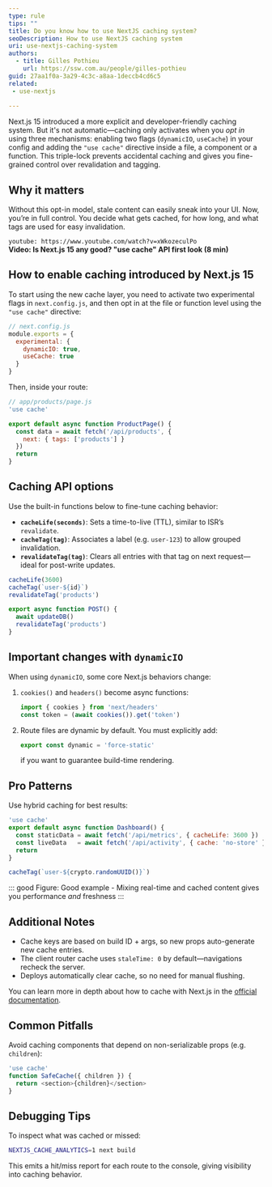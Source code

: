 ```yaml
---
type: rule
tips: ""
title: Do you know how to use NextJS caching system?
seoDescription: How to use NextJS caching system
uri: use-nextjs-caching-system
authors:
  - title: Gilles Pothieu
    url: https://ssw.com.au/people/gilles-pothieu
guid: 27aa1f0a-3a29-4c3c-a8aa-1deccb4cd6c5
related: 
 - use-nextjs
 
---
```


Next.js 15 introduced a more explicit and developer-friendly caching system. 
But it's not automatic—caching only activates when you *opt in* using three mechanisms: enabling two flags (`dynamicIO`, `useCache`) in your config and adding the `"use cache"` directive inside a file, a component or a function. This triple-lock prevents accidental caching and gives you fine-grained control over revalidation and tagging.

<!--endintro-->

## Why it matters

Without this opt-in model, stale content can easily sneak into your UI. Now, you’re in full control. You decide what gets cached, for how long, and what tags are used for easy invalidation.

`youtube: https://www.youtube.com/watch?v=xWkozeculPo`  
**Video: Is Next.js 15 any good? "use cache" API first look (8 min)**

## How to enable caching introduced by Next.js 15

To start using the new cache layer, you need to activate two experimental flags in `next.config.js`, and then opt in at the file or function level using the `"use cache"` directive:

```javascript
// next.config.js
module.exports = {
  experimental: {
    dynamicIO: true,
    useCache: true
  }
}
```

Then, inside your route:

```javascript
// app/products/page.js
'use cache'

export default async function ProductPage() {
  const data = await fetch('/api/products', {
    next: { tags: ['products'] }
  })
  return
}
```

## Caching API options

Use the built-in functions below to fine-tune caching behavior:

- **`cacheLife(seconds)`**: Sets a time-to-live (TTL), similar to ISR’s `revalidate`.
- **`cacheTag(tag)`**: Associates a label (e.g. `user-123`) to allow grouped invalidation.
- **`revalidateTag(tag)`**: Clears all entries with that tag on next request—ideal for post-write updates.

```javascript
cacheLife(3600)
cacheTag(`user-${id}`)
revalidateTag('products')

export async function POST() {
  await updateDB()
  revalidateTag('products')
}
```

## Important changes with `dynamicIO`

When using `dynamicIO`, some core Next.js behaviors change:

1. `cookies()` and `headers()` become async functions:
   ```javascript
   import { cookies } from 'next/headers'
   const token = (await cookies()).get('token')
   ```

2. Route files are dynamic by default. You must explicitly add:
   ```javascript
   export const dynamic = 'force-static'
   ```
   if you want to guarantee build-time rendering.

## Pro Patterns

Use hybrid caching for best results:

```javascript
'use cache'
export default async function Dashboard() {
  const staticData = await fetch('/api/metrics', { cacheLife: 3600 })
  const liveData   = await fetch('/api/activity', { cache: 'no-store' })
  return
}

cacheTag(`user-${crypto.randomUUID()}`)
```

::: good
Figure: Good example - Mixing real-time and cached content gives you performance *and* freshness
:::

## Additional Notes

- Cache keys are based on build ID + args, so new props auto-generate new cache entries.
- The client router cache uses `staleTime: 0` by default—navigations recheck the server.
- Deploys automatically clear cache, so no need for manual flushing.

You can learn more in depth about how to cache with Next.js in the [official documentation](https://nextjs.org/docs/app/building-your-application/caching).

## Common Pitfalls

Avoid caching components that depend on non-serializable props (e.g. `children`):

```javascript
'use cache'
function SafeCache({ children }) {
  return <section>{children}</section>
}
```

## Debugging Tips

To inspect what was cached or missed:

```bash
NEXTJS_CACHE_ANALYTICS=1 next build
```

This emits a hit/miss report for each route to the console, giving visibility into caching behavior.